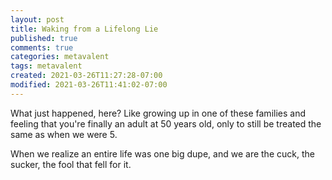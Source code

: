 ```yaml
---
layout: post
title: Waking from a Lifelong Lie
published: true
comments: true
categories: metavalent
tags: metavalent
created: 2021-03-26T11:27:28-07:00
modified: 2021-03-26T11:41:02-07:00
---
```


What just happened, here? Like growing up in one of these families and feeling that you're finally an adult at 50 years old, only to still be treated the same as when we were 5.

When we realize an entire life was one big dupe, and we are the cuck, the sucker, the fool that fell for it.

<!-- Responsive video embed for YouTube, Vimeo, etc. Uncomment, if needed. -->

<!-- <div class="embed-container"><iframe width="560" height="315" src="https://youtu.be/-ul3Q1VP734" title="YouTube video player" frameborder="0" allow="accelerometer; autoplay; clipboard-write; encrypted-media; gyroscope; picture-in-picture" allowfullscreen></iframe></div> -->